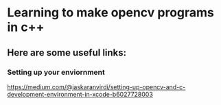 # Learning to make opencv programs in c++
## Here are some useful links:
### Setting up your enviornment
https://medium.com/@jaskaranvirdi/setting-up-opencv-and-c-development-environment-in-xcode-b6027728003
